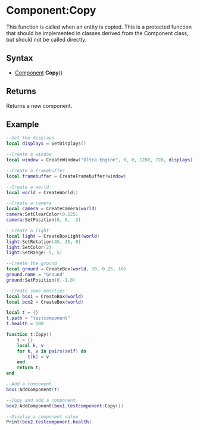 # Component:Copy

This function is called when an entity is copied. This is a protected function that should be implemented in classes derived from the Component class, but should not be called directly.

## Syntax

- [Component](Component.md) **Copy**()

## Returns

Returns a new component.

## Example

```lua
--Get the displays
local displays = GetDisplays()

--Create a window
local window = CreateWindow("Ultra Engine", 0, 0, 1280, 720, displays[1], WINDOW_CENTER | WINDOW_TITLEBAR)

--Create a framebuffer
local framebuffer = CreateFramebuffer(window)

--Create a world
local world = CreateWorld()

--Create a camera
local camera = CreateCamera(world)
camera:SetClearColor(0.125)
camera:SetPosition(0, 0, -2)

--Create a light
local light = CreateBoxLight(world)
light:SetRotation(45, 35, 0)
light:SetColor(2)
light:SetRange(-5, 5)

--Create the ground
local ground = CreateBox(world, 10, 0.25, 10)
ground.name = "Ground"
ground:SetPosition(0,-1,0)

--Create some entities
local box1 = CreateBox(world)
local box2 = CreateBox(world)

local t = {}
t.path = "testcomponent"
t.health = 100

function t:Copy()
    t = {}
    local k, v
    for k, v in pairs(self) do
        t[k] = v
    end
    return t;
end

--Add a component
box1:AddComponent(t)

--Copy and add a component
box2:AddComponent(box1.testcomponent:Copy())

--Display a component value
Print(box2.testcomponent.health)
```
